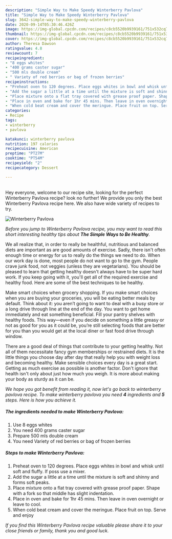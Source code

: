 ```yaml
---
description: "Simple Way to Make Speedy Winterberry Pavlova"
title: "Simple Way to Make Speedy Winterberry Pavlova"
slug: 3642-simple-way-to-make-speedy-winterberry-pavlova
date: 2020-09-14T05:30:46.426Z
image: https://img-global.cpcdn.com/recipes/c8cb5520b9939161/751x532cq70/winterberry-pavlova-recipe-main-photo.jpg
thumbnail: https://img-global.cpcdn.com/recipes/c8cb5520b9939161/751x532cq70/winterberry-pavlova-recipe-main-photo.jpg
cover: https://img-global.cpcdn.com/recipes/c8cb5520b9939161/751x532cq70/winterberry-pavlova-recipe-main-photo.jpg
author: Theresa Dawson
ratingvalue: 4.8
reviewcount: 7
recipeingredient:
- "8 eggs whites"
- "400 grams caster sugar"
- "500 mls double cream"
- " Variety of red berries or bag of frozen berries"
recipeinstructions:
- "Preheat oven to 120 degrees. Place eggs whites in bowl and whisk until soft and fluffy. If poss use a mixer."
- "Add the sugar a little at a time until the mixture is soft and shinny and forms soft peaks."
- "Place mixture onto a flat tray covered with grease proof paper. Shape with a fork so that middle has slight indentation."
- "Place in oven and bake for 1hr 45 mins. Then leave in oven overnight or leave to cool."
- "When cold beat cream and cover the meringue. Place fruit on top. Serve and enjoy"
categories:
- Recipe
tags:
- winterberry
- pavlova

katakunci: winterberry pavlova 
nutrition: 197 calories
recipecuisine: American
preptime: "PT27M"
cooktime: "PT54M"
recipeyield: "2"
recipecategory: Dessert

---
```

<br>
Hey everyone, welcome to our recipe site, looking for the perfect Winterberry Pavlova recipe? look no further! We provide you only the best Winterberry Pavlova recipe here. We also have wide variety of recipes to try.
<br>


![Winterberry Pavlova](https://img-global.cpcdn.com/recipes/c8cb5520b9939161/751x532cq70/winterberry-pavlova-recipe-main-photo.jpg)

<i>Before you jump to Winterberry Pavlova recipe, you may want to read this short interesting healthy tips about <strong>The Simple Ways to Be Healthy</strong>.</i>

We all realize that, in order to really be healthful, nutritious and balanced diets are important as are good amounts of exercise. Sadly, there isn't often enough time or energy for us to really do the things we need to do. When our work day is done, most people do not want to go to the gym. People crave junk food, not veggies (unless they are vegetarians). You should be pleased to learn that getting healthy doesn't always have to be super hard work. If you keep going with it, you'll get all of the required exercise and healthy food. Here are some of the best techniques to be healthy.

Make smart choices when grocery shopping. If you make smart choices when you are buying your groceries, you will be eating better meals by default. Think about it: you aren’t going to want to deal with a busy store or a long drive through line at the end of the day. You want to get home immediately and eat something beneficial. Fill your pantry shelves with healthy foods. This way—even if you decide on something a little greasy or not as good for you as it could be, you’re still selecting foods that are better for you than you would get at the local diner or fast food drive through window.

There are a good deal of things that contribute to your getting healthy. Not all of them necessitate fancy gym memberships or restrained diets. It is the little things you choose day after day that really help you with weight loss and becoming healthy. Make sensible choices every day is a great start. Getting as much exercise as possible is another factor. Don't ignore that health isn't only about just how much you weigh. It is more about making your body as sturdy as it can be. 


<i>We hope you got benefit from reading it, now let's go back to winterberry pavlova recipe. To make winterberry pavlova you need <strong>4</strong> ingredients and <strong>5</strong> steps. Here is how you achieve it.
</i>

##### The ingredients needed to make Winterberry Pavlova:

1. Use 8 eggs whites
1. You need 400 grams caster sugar
1. Prepare 500 mls double cream
1. You need  Variety of red berries or bag of frozen berries


##### Steps to make Winterberry Pavlova:

1. Preheat oven to 120 degrees. Place eggs whites in bowl and whisk until soft and fluffy. If poss use a mixer.
1. Add the sugar a little at a time until the mixture is soft and shinny and forms soft peaks.
1. Place mixture onto a flat tray covered with grease proof paper. Shape with a fork so that middle has slight indentation.
1. Place in oven and bake for 1hr 45 mins. Then leave in oven overnight or leave to cool.
1. When cold beat cream and cover the meringue. Place fruit on top. Serve and enjoy


<i>If you find this Winterberry Pavlova recipe valuable please share it to your close friends or family, thank you and good luck.</i>

